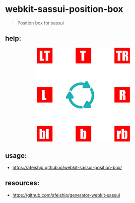 # webkit-sassui-position-box
> Position box for sassui

## help:
<center>
  <img src="position-er.png" width="300"/>
</center>

## usage:
+ https://afeiship.github.io/webkit-sassui-position-box/

## resources:
+ https://github.com/afeiship/generator-webkit-sassui
